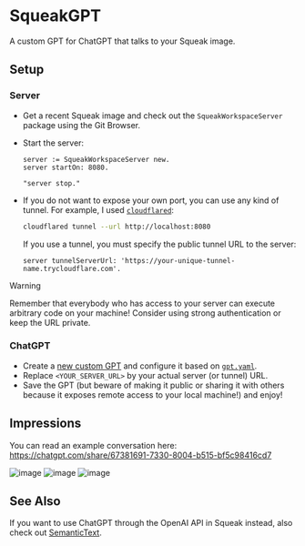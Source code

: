 # SqueakGPT

A custom GPT for ChatGPT that talks to your Squeak image.

## Setup

### Server

- Get a recent Squeak image and check out the `SqueakWorkspaceServer` package using the Git Browser.
- Start the server:

  ```smalltalk
  server := SqueakWorkspaceServer new.
  server startOn: 8080.
  
  "server stop."
  ```
- If you do not want to expose your own port, you can use any kind of tunnel. For example, I used [`cloudflared`](https://github.com/cloudflare/cloudflared):

  ```bash
  cloudflared tunnel --url http://localhost:8080
  ```
  
  If you use a tunnel, you must specify the public tunnel URL to the server:
  
  ```smalltalk
  server tunnelServerUrl: 'https://your-unique-tunnel-name.trycloudflare.com'.
  ```
  
> [!WARNING]  
> Remember that everybody who has access to your server can execute arbitrary code on your machine! Consider using strong authentication or keep the URL private.

### ChatGPT

- Create a [new custom GPT](https://chatgpt.com/gpts/editor) and configure it based on [`gpt.yaml`](./gpt.yaml).
- Replace `<YOUR_SERVER_URL>` by your actual server (or tunnel) URL.
- Save the GPT (but beware of making it public or sharing it with others because it exposes remote access to your local machine!) and enjoy!

## Impressions

You can read an example conversation here: <https://chatgpt.com/share/67381691-7330-8004-b515-bf5c98416cd7>

![image](https://github.com/user-attachments/assets/c0801c56-0b51-4c8e-a9f4-3efec0e36419)
![image](https://github.com/user-attachments/assets/dc16be64-0e05-4389-a303-0b94b4b73d07)
![image](https://github.com/user-attachments/assets/92021c3d-3686-47ec-8e5c-c5dd5c8229db)

## See Also

If you want to use ChatGPT through the OpenAI API in Squeak instead, also check out [SemanticText](https://github.com/hpi-swa-lab/Squeak-SemanticText).
